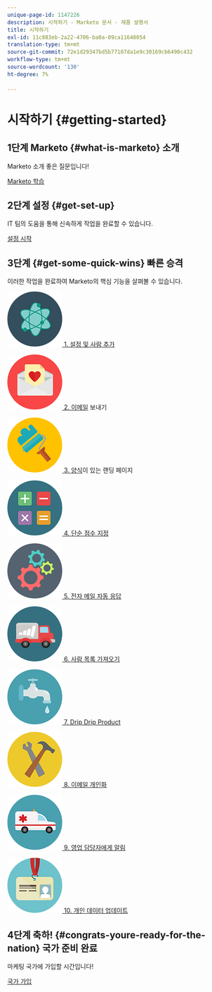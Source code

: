 ```yaml
---
unique-page-id: 1147226
description: 시작하기 - Marketo 문서 - 제품 설명서
title: 시작하기
exl-id: 11c883eb-2a22-4706-ba0a-09ca11648054
translation-type: tm+mt
source-git-commit: 72e1d29347bd5b77107da1e9c30169cb6490c432
workflow-type: tm+mt
source-wordcount: '130'
ht-degree: 7%

---
```


# 시작하기 {#getting-started}

## 1단계 Marketo {#what-is-marketo} 소개

Marketo 소개 좋은 질문입니다!

[Marketo 학습](/help/marketo/getting-started/what-is-marketo.md)

## 2단계 설정 {#get-set-up}

IT 팀의 도움을 통해 신속하게 작업을 완료할 수 있습니다.

[설정 시작](/help/marketo/getting-started/setup-steps.md)

## 3단계 {#get-some-quick-wins} 빠른 승격

이러한 작업을 완료하여 Marketo의 핵심 기능을 살펴볼 수 있습니다.

[![](/help/marketo/getting-started/assets/getting-started-1.png) 1. 설정 및 사람 추가](https://docs.marketo.com/pages/viewpage.action?pageId=2359351)

[![](/help/marketo/getting-started/assets/getting-started-2.png) 2. 이메일](getting-started/quick-wins/send-an-email.md) 보내기

[![](/help/marketo/getting-started/assets/getting-started-3.png) 3. 양식](getting-started/quick-wins/landing-page-with-a-form.md)이 있는 랜딩 페이지

[![](/help/marketo/getting-started/assets/getting-started-4.png) 4. 단순 점수 지정](getting-started/quick-wins/simple-scoring.md)

[![](/help/marketo/getting-started/assets/getting-started-5.png) 5. 전자 메일 자동 응답](getting-started/quick-wins/email-auto-response.md)

[![](/help/marketo/getting-started/assets/getting-started-6.png) 6. 사람 목록 가져오기](getting-started/quick-wins/import-a-list-of-people.md)

[![](/help/marketo/getting-started/assets/getting-started-7.png) 7. Drip Drip Product](getting-started/quick-wins/drip-drip-nurture.md)

[![](/help/marketo/getting-started/assets/getting-started-8.png) 8. 이메일 개인화](getting-started/quick-wins/personalize-an-email.md)

[![](/help/marketo/getting-started/assets/getting-started-9.png) 9. 영업 담당자에게 알림](getting-started/quick-wins/alert-the-sales-rep.md)

[![](/help/marketo/getting-started/assets/getting-started-10.png) 10. 개인 데이터 업데이트](getting-started/quick-wins/update-person-data.md)

## 4단계 축하! {#congrats-youre-ready-for-the-nation} 국가 준비 완료

마케팅 국가에 가입할 시간입니다!

[국가 가입](https://nation.marketo.com)
